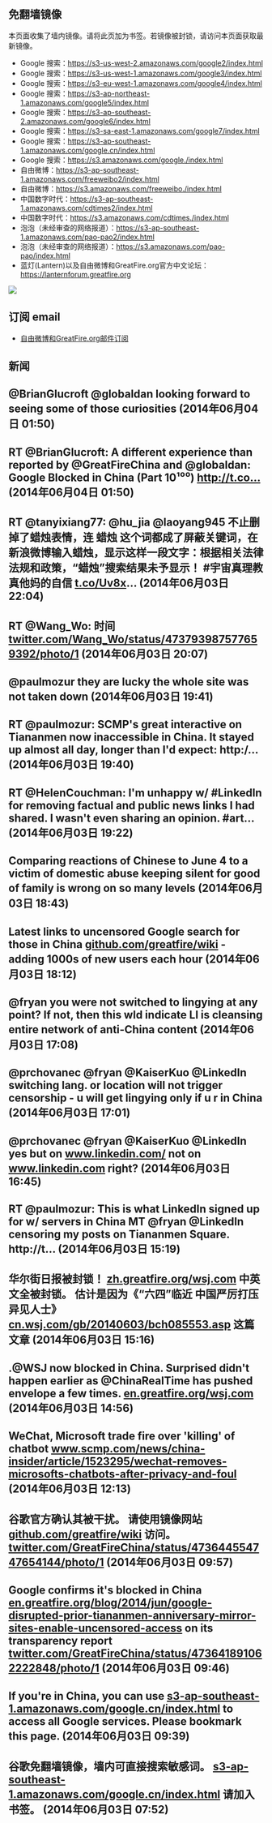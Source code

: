## 免翻墙镜像
本页面收集了墙内镜像。请将此页加为书签。若镜像被封锁，请访问本页面获取最新镜像。
* Google 搜索：https://s3-us-west-2.amazonaws.com/google2/index.html
* Google 搜索：https://s3-us-west-1.amazonaws.com/google3/index.html
* Google 搜索：https://s3-eu-west-1.amazonaws.com/google4/index.html
* Google 搜索：https://s3-ap-northeast-1.amazonaws.com/google5/index.html
* Google 搜索：https://s3-ap-southeast-2.amazonaws.com/google6/index.html
* Google 搜索：https://s3-sa-east-1.amazonaws.com/google7/index.html
* Google 搜索：https://s3-ap-southeast-1.amazonaws.com/google.cn/index.html
* Google 搜索：https://s3.amazonaws.com/google./index.html
* 自由微博：https://s3-ap-southeast-1.amazonaws.com/freeweibo2/index.html
* 自由微博：https://s3.amazonaws.com/freeweibo./index.html
* 中国数字时代：https://s3-ap-southeast-1.amazonaws.com/cdtimes2/index.html
* 中国数字时代：https://s3.amazonaws.com/cdtimes./index.html
* 泡泡（未经审查的网络报道）：https://s3-ap-southeast-1.amazonaws.com/pao-pao2/index.html
* 泡泡（未经审查的网络报道）：https://s3.amazonaws.com/pao-pao/index.html
* 蓝灯(Lantern)以及自由微博和GreatFire.org官方中文论坛：https://lanternforum.greatfire.org

<img src="https://raw.githubusercontent.com/greatfire/z/master/logos.gif" />

## 订阅 email
* <a href="https://greatfire.us7.list-manage.com/subscribe?u=854fca58782082e0cbdf204a0&id=c78949b93c">自由微博和GreatFire.org邮件订阅</a>
    
## 新闻
@BrianGlucroft @globaldan looking forward to seeing some of those curiosities (2014年06月04日 01:50)
 ---
RT @BrianGlucroft: A different experience than reported by @GreatFireChina and @globaldan: Google Blocked in China (Part 10¹⁰⁰) http://t.co… (2014年06月04日 01:50)
 ---
RT @tanyixiang77: @hu_jia @laoyang945 不止删掉了蜡烛表情，连 蜡烛 这个词都成了屏蔽关键词，在新浪微博输入蜡烛，显示这样一段文字：根据相关法律法规和政策，“蜡烛”搜索结果未予显示！ #宇宙真理教真他妈的自信 <a href="http://t.co/Uv8x">t.co/Uv8x</a>… (2014年06月03日 22:04)
 ---
RT @Wang_Wo: 时间 <a href="https://twitter.com/Wang_Wo/status/473793987577659392/photo/1">twitter.com/Wang_Wo/status/473793987577659392/photo/1</a> (2014年06月03日 20:07)
 ---
@paulmozur they are lucky the whole site was not taken down (2014年06月03日 19:41)
 ---
RT @paulmozur: SCMP's great interactive on Tiananmen now inaccessible in China. It stayed up almost all day, longer than I'd expect: http:/… (2014年06月03日 19:40)
 ---
RT @HelenCouchman: I'm unhappy w/ #LinkedIn for removing factual and public news links I had shared. I wasn't even sharing an opinion. #art… (2014年06月03日 19:22)
 ---
Comparing reactions of Chinese to June 4 to a victim of domestic abuse keeping silent for good of family is wrong on so many levels (2014年06月03日 18:43)
 ---
Latest links to uncensored Google search for those in China <a href="https://github.com/greatfire/wiki">github.com/greatfire/wiki</a> - adding 1000s of new users each hour (2014年06月03日 18:12)
 ---
@fryan you were not switched to lingying at any point? If not, then this wld indicate LI is cleansing entire network of anti-China content (2014年06月03日 17:08)
 ---
@prchovanec @fryan @KaiserKuo @LinkedIn switching lang. or location will not trigger censorship - u will get lingying only if u r in China (2014年06月03日 17:01)
 ---
@prchovanec @fryan @KaiserKuo @LinkedIn yes but on <a href="https://www.linkedin.com/">www.linkedin.com/</a> not on <a href="https://www.linkedin.com">www.linkedin.com</a> right? (2014年06月03日 16:45)
 ---
RT @paulmozur: This is what LinkedIn signed up for w/ servers in China MT @fryan @LinkedIn censoring my posts on Tiananmen Square. http://t… (2014年06月03日 15:19)
 ---
华尔街日报被封锁！ <a href="https://zh.greatfire.org/wsj.com">zh.greatfire.org/wsj.com</a> 中英文全被封锁。 估计是因为《“六四”临近 中国严厉打压异见人士》 <a href="http://cn.wsj.com/gb/20140603/bch085553.asp">cn.wsj.com/gb/20140603/bch085553.asp</a> 这篇文章 (2014年06月03日 15:16)
 ---
.@WSJ now blocked in China. Surprised didn't happen earlier as @ChinaRealTime has pushed envelope a few times. <a href="https://en.greatfire.org/wsj.com">en.greatfire.org/wsj.com</a> (2014年06月03日 14:56)
 ---
WeChat, Microsoft trade fire over 'killing' of chatbot <a href="http://www.scmp.com/news/china-insider/article/1523295/wechat-removes-microsofts-chatbots-after-privacy-and-foul">www.scmp.com/news/china-insider/article/1523295/wechat-removes-microsofts-chatbots-after-privacy-and-foul</a> (2014年06月03日 12:13)
 ---
谷歌官方确认其被干扰。 请使用镜像网站 <a href="https://github.com/greatfire/wiki">github.com/greatfire/wiki</a> 访问。 <a href="https://twitter.com/GreatFireChina/status/473644554747654144/photo/1">twitter.com/GreatFireChina/status/473644554747654144/photo/1</a> (2014年06月03日 09:57)
 ---
Google confirms it's blocked in China <a href="https://en.greatfire.org/blog/2014/jun/google-disrupted-prior-tiananmen-anniversary-mirror-sites-enable-uncensored-access">en.greatfire.org/blog/2014/jun/google-disrupted-prior-tiananmen-anniversary-mirror-sites-enable-uncensored-access</a> on its transparency report <a href="https://twitter.com/GreatFireChina/status/473641891062222848/photo/1">twitter.com/GreatFireChina/status/473641891062222848/photo/1</a> (2014年06月03日 09:46)
 ---
If you're in China, you can use <a href="https://s3-ap-southeast-1.amazonaws.com/google.cn/index.html">s3-ap-southeast-1.amazonaws.com/google.cn/index.html</a> to access all Google services. Please bookmark this page. (2014年06月03日 09:39)
 ---
谷歌免翻墙镜像，墙内可直接搜索敏感词。  <a href="https://s3-ap-southeast-1.amazonaws.com/google.cn/index.html">s3-ap-southeast-1.amazonaws.com/google.cn/index.html</a> 请加入书签。 (2014年06月03日 07:52)
 ---
